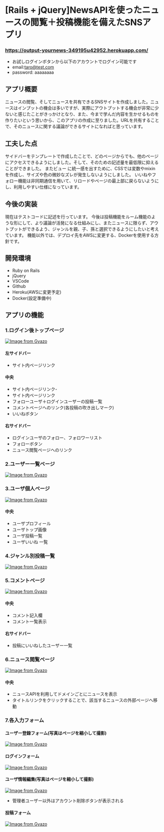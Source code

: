 # [Rails + jQuery]NewsAPIを使ったニュースの閲覧＋投稿機能を備えたSNSアプリ
### https://output-yournews-349195u42952.herokuapp.com/
- お試しログインボタンから以下のアカウントでログイン可能です
- email:taro@test.com
- password: aaaaaaaa

## アプリ概要
ニュースの閲覧、そしてニュースを共有できるSNSサイトを作成しました。ニュースはインプットの機会は多いですが、実際にアウトプットする機会が非常に少ないと感じたことがきっかけとなり、また、今まで学んだ内容を生かせるものを作りたいという思いから、このアプリの作成に至りました。URLを共有することで、そのニュースに関する議論ができるサイトになればと思っています。

## 工夫した点
サイドバーをテンプレートで作成したことで、どのページからでも、他のページにアクセスできるようにしました。そして、そのための記述量を最低限に抑えることができました。
またビュー に統一感を出すために、CSSでは変数やmixinを作成し、サイズや色の微妙なズレが発生しないようにしました。
いいねやフォロー機能は非同期通信を用いて、リロードやページの最上部に戻らないようにし、利用しやすい仕様になっています。

## 今後の実装
現在はテストコードに記述を行っています。
今後は投稿機能をルーム機能のような形にして、より議論が活発になる仕組みにし、またニュースに限らず、アウトプットができるよう、ジャンルを親、子、孫と選択できるようにしたいと考えています。
機能以外では、デプロイ先をAWSに変更する、Dockerを使用する方針です。


## 開発環境
- Ruby on Rails
- jQuery
- VSCode
- Github
- Heroku(AWSに変更予定)
- Docker(設定準備中)

## アプリの機能

### 1.ログイン後トップページ
[![Image from Gyazo](https://i.gyazo.com/e236a4fbe0a2fe719c0bd41086741439.png)](https://gyazo.com/e236a4fbe0a2fe719c0bd41086741439)
#### 左サイドバー
- サイト内ページリンク
#### 中央
- サイト内ページリンク-
- サイト内ページリンク
- フォローユーザ＋ログインユーザーの投稿一覧
- コメントページへのリンク(各投稿の吹き出しマーク)
- いいねボタン
#### 右サイドバー
- ログインユーザのフォロー、フォロワーリスト
- フォローボタン
- ニュース閲覧ページへのリンク


### 2.ユーザー一覧ページ
[![Image from Gyazo](https://i.gyazo.com/5139bf958b3e255ea062541f24cee185.png)](https://gyazo.com/5139bf958b3e255ea062541f24cee185)

### 3.ユーザ個人ページ
[![Image from Gyazo](https://i.gyazo.com/15ff0bf4224ae447c42616521e7b451e.png)](https://gyazo.com/15ff0bf4224ae447c42616521e7b451e)
####  中央
- ユーザプロフィール
- ユーザトップ画像
- ユーザ投稿一覧
- ユーザいいね 一覧


### 4.ジャンル別投稿一覧
[![Image from Gyazo](https://i.gyazo.com/a6cc7e3fef2b46818b46cfadce8b3a10.png)](https://gyazo.com/a6cc7e3fef2b46818b46cfadce8b3a10)

### 5.コメントページ
[![Image from Gyazo](https://i.gyazo.com/3e0e02ff7ae7cb6ad9f9967b4f47c77f.png)](https://gyazo.com/3e0e02ff7ae7cb6ad9f9967b4f47c77f)
#### 中央
- コメント記入欄
- コメント一覧表示
#### 右サイドバー
- 投稿にいいねしたユーザー一覧


### 6.ニュース閲覧ページ
[![Image from Gyazo](https://i.gyazo.com/dea32f97e0ec107c2d4f3aad042c3bc4.jpg)](https://gyazo.com/dea32f97e0ec107c2d4f3aad042c3bc4)
#### 中央
- ニュースAPIを利用してドメインごとにニュースを表示
- タイトルリンクをクリックすることで、該当するニュースの外部ページへ移動


### 7.各入力フォーム
#### ユーザー登録フォーム(写真はページを縮小して撮影)
[![Image from Gyazo](https://i.gyazo.com/706fc716aa4f2a9a8dd432e882ff6207.png)](https://gyazo.com/706fc716aa4f2a9a8dd432e882ff6207)
#### ログインフォーム
[![Image from Gyazo](https://i.gyazo.com/7f5b624ba4b7766820781a2d8cc5cd31.png)](https://gyazo.com/7f5b624ba4b7766820781a2d8cc5cd31)
#### ユーザ情報編集(写真はページを縮小して撮影)
[![Image from Gyazo](https://i.gyazo.com/6b587a70e9c833b24af4349b4ff7b6de.png)](https://gyazo.com/6b587a70e9c833b24af4349b4ff7b6de)
- 管理者ユーザー以外はアカウント削除ボタンが表示される

#### 投稿フォーム
[![Image from Gyazo](https://i.gyazo.com/9bc7eb09b4a24c8a1329cb7380723890.png)](https://gyazo.com/9bc7eb09b4a24c8a1329cb7380723890)

